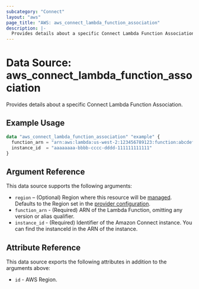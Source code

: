```yaml
---
subcategory: "Connect"
layout: "aws"
page_title: "AWS: aws_connect_lambda_function_association"
description: |-
  Provides details about a specific Connect Lambda Function Association.
---
```


# Data Source: aws_connect_lambda_function_association

Provides details about a specific Connect Lambda Function Association.

## Example Usage

```terraform
data "aws_connect_lambda_function_association" "example" {
  function_arn = "arn:aws:lambda:us-west-2:123456789123:function:abcdefg"
  instance_id  = "aaaaaaaa-bbbb-cccc-dddd-111111111111"
}
```

## Argument Reference

This data source supports the following arguments:

* `region` – (Optional) Region where this resource will be [managed](https://docs.aws.amazon.com/general/latest/gr/rande.html#regional-endpoints). Defaults to the Region set in the [provider configuration](https://registry.terraform.io/providers/hashicorp/aws/latest/docs#aws-configuration-reference).
* `function_arn` - (Required) ARN of the Lambda Function, omitting any version or alias qualifier.
* `instance_id` - (Required) Identifier of the Amazon Connect instance. You can find the instanceId in the ARN of the instance.

## Attribute Reference

This data source exports the following attributes in addition to the arguments above:

* `id` - AWS Region.
